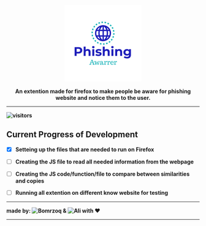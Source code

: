 <p align="center">
  <img src="https://github.com/Bomrzoq/PhishingAwarness_Extenstion/blob/main/logo.png?raw=true" alt="Sublime's custom image"/>
</p>

<p align="center">
<b>An extention made for firefox to make people be aware for phishing website and notice them to the user.<b>
</p>

---------
 ![visitors](https://visitor-badge.glitch.me/badge?page_id=Bomrzoq.PhishingAwarness_Extenstion)
  
## Current Progress of Development
- [x] Setteing up the files that are needed to run on Firefox
- [ ] Creating the JS file to read all needed information from the webpage
- [ ] Creating the JS code/function/file to compare between similarities and copies
- [ ] Running all extention on different know website for testing


---------

made by: ![Bomrzoq](https://github.com/Bomrzoq) & ![Ali](https://github.com/SuperOzi01) with :heart:

---------

